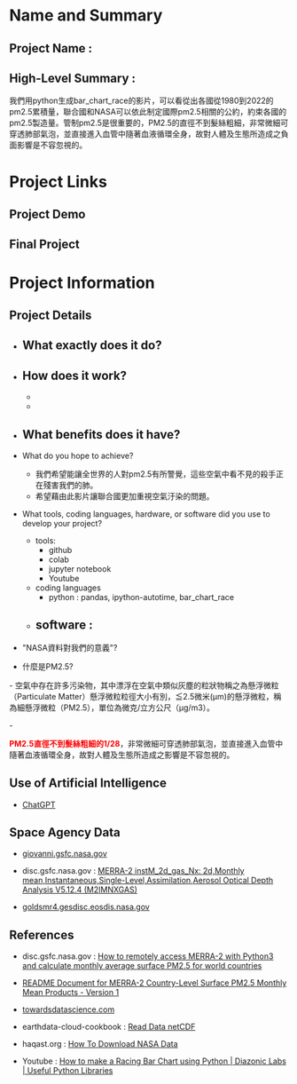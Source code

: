 
# Name and Summary
## Project Name :

## High-Level Summary :
我們用python生成bar_chart_race的影片，可以看從出各國從1980到2022的pm2.5累積量，聯合國和NASA可以依此制定國際pm2.5相關的公約，約束各國的pm2.5製造量。管制pm2.5是很重要的，PM2.5的直徑不到髮絲粗細，非常微細可穿透肺部氣泡，並直接進入血管中隨著血液循環全身，故對人體及生態所造成之負面影響是不容忽視的。

# Project Links
## Project Demo

## Final Project


# Project Information
## Project Details
- What exactly does it do? 
    - 
- How does it work?
    -  
    -
    - 
- What benefits does it have? 
    - 
- What do you hope to achieve? 
    - 我們希望能讓全世界的人對pm2.5有所警覺，這些空氣中看不見的殺手正在殘害我們的肺。
    - 希望藉由此影片讓聯合國更加重視空氣汙染的問題。
- What tools, coding languages, hardware, or software did you use to develop your project?
    - tools:
        - github
        - colab
        - jupyter notebook
        - Youtube
    - coding languages
        - python : pandas, ipython-autotime, bar_chart_race
    - software :
        - 
- "NASA資料對我們的意義"?


- <p >什麼是PM2.5?</p>
 <p >   - 空氣中存在許多污染物，其中漂浮在空氣中類似灰塵的粒狀物稱之為懸浮微粒（Particulate Matter）懸浮微粒粒徑大小有別，≦2.5微米(μm)的懸浮微粒，稱為細懸浮微粒（PM2.5），單位為微克/立方公尺（μg/m3）。</p>
    - <p ><b style="color: rgb(250, 0, 0);">PM2.5直徑不到髮絲粗細的1/28</b>，非常微細可穿透肺部氣泡，並直接進入血管中隨著血液循環全身，故對人體及生態所造成之影響是不容忽視的。</p>

## Use of Artificial Intelligence
- [ChatGPT](https://chat.openai.com/)

## Space Agency Data
- [giovanni.gsfc.nasa.gov](https://search.earthdata.nasa.gov/search/granules?p=C1276812824-GES_DISC&pg[0][v]=f&pg[0][gsk]=-start_date&q=M2IMNXGAS&tl=1696671844.396!3!!)

- disc.gsfc.nasa.gov : [MERRA-2 instM_2d_gas_Nx: 2d,Monthly mean,Instantaneous,Single-Level,Assimilation,Aerosol Optical Depth Analysis V5.12.4 (M2IMNXGAS)](https://disc.gsfc.nasa.gov/datasets/M2IMNXGAS_5.12.4/summary)

- [goldsmr4.gesdisc.eosdis.nasa.gov](https://goldsmr4.gesdisc.eosdis.nasa.gov/data/MERRA2_CLIM/M2_TMAX_PM25.1/1980/MERRA2.avgM_2d_pm25_admin0x.v01.19800101-20221231.csv)


## References
- disc.gsfc.nasa.gov : [How to remotely access MERRA-2 with Python3 and calculate monthly average surface PM2.5 for world countries](https://disc.gsfc.nasa.gov/information/howto?title=How%20to%20remotely%20access%20MERRA-2%20with%20Python3%20and%20calculate%20monthly%20average%20surface%20PM2.5%20for%20world%20countries)


- [README Document for
MERRA-2 Country-Level Surface PM2.5
Monthly Mean Products - Version 1](https://goldsmr4.gesdisc.eosdis.nasa.gov/data/MERRA2_CLIM/M2_TMAX_PM25.1/doc/README_M2PM25.pdf)

- [towardsdatascience.com](https://towardsdatascience.com/a-single-python-function-generating-a-gorgeous-bar-chart-race-video-dd6410b8aed)

- earthdata-cloud-cookbook : [Read Data
netCDF](https://nasa-openscapes.github.io/earthdata-cloud-cookbook/how-tos/read_data.html)

- haqast.org : [How To Download NASA Data](https://haqast.org/wp-content/uploads/sites/91/2018/01/How-To-Download-NASA-Data-Tutorial2.pdf)

- Youtube : [How to make a Racing Bar Chart using Python | Diazonic Labs | Useful Python Libraries](https://www.youtube.com/watch?v=HrhPnFS25OU)